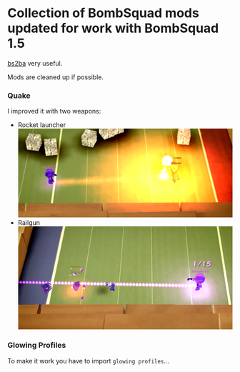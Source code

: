 # Collection of BombSquad mods updated for work with BombSquad 1.5
[bs2ba](https://github.com/Dliwk/bs2ba) very useful.

Mods are cleaned up if possible.

### Quake
I improved it with two weapons:
- Rocket launcher
![](/images/mods/quake/rocketlauncher.png)
- Railgun
![](/images/mods/quake/railgun.png)


### Glowing Profiles
To make it work you have to import `glowing profiles`...

